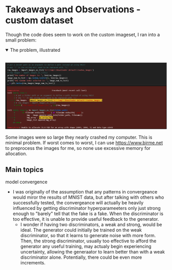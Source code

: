 # Takeaways and Observations - custom dataset

Though the code does seem to work on the custom imageset, I ran into a small problem:
<details open>
<summary>The problem, illustrated</summary>
<br>

![screenshot of full res is too large](./images/raw%20images%20cost%20too%20much%20at%20full%20res.PNG)

</details>



Some images were so large they nearly crashed my computer. This is minimal problem. If worst comes to worst, I can use https://www.birme.net to preprocess the images for me, so none use excessive memory for allocation.

## Main topics

model convergence
* I was originally of the assumption that any patterns in convergeance would miror the results of MNIST data, but after talking with others who successfully tested, the convergeance will actually be heavily influenced by getting discriminator hyperparameeters only just strong enough to "barely" tell that the fake is a fake. When the discriminator is too effective, it is unable to provide useful feedback to the generator.
  * I wonder if having two discriminators, a weak and strong, would be ideal. The generator could initially be trained on the weak discriminator, so that it learns to generate noise with more form. Then, the strong discriminator, usually too effective to afford the generator any useful training, may actualy begin experiencing uncertainty, allowing the generaator to learn better than with a weak discriminator alone. Potentially, there could be even more increments.

